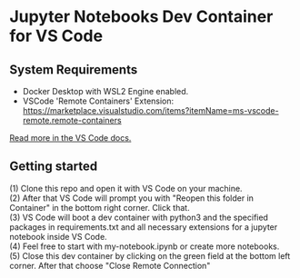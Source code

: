 # Jupyter Notebooks Dev Container for VS Code

## System Requirements
* Docker Desktop with WSL2 Engine enabled.
* VSCode 'Remote Containers' Extension: https://marketplace.visualstudio.com/items?itemName=ms-vscode-remote.remote-containers

[Read more in the VS Code docs.](https://code.visualstudio.com/docs/remote/containers#_system-requirements)

## Getting started
(1) Clone this repo and open it with VS Code on your machine. \
(2) After that VS Code will prompt you with "Reopen this folder in Container" in the bottom right corner. Click that. \
(3) VS Code will boot a dev container with python3 and the specified packages in requirements.txt and all necessary extensions for a jupyter notebook inside VS Code. \
(4) Feel free to start with my-notebook.ipynb or create more notebooks. \
(5) Close this dev container by clicking on the green field at the bottom left corner. After that choose "Close Remote Connection"

